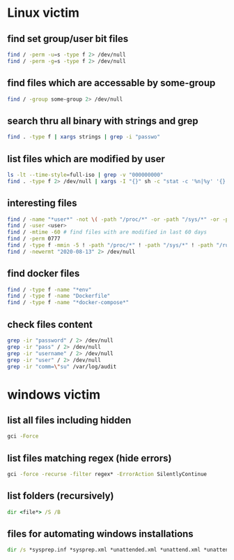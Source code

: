 # Linux victim

## find set group/user bit files

```bash
find / -perm -u=s -type f 2> /dev/null
find / -perm -g=s -type f 2> /dev/null
```

## find files which are accessable by some-group

```bash
find / -group some-group 2> /dev/null
```

## search thru all binary with strings and grep

```bash
find . -type f | xargs strings | grep -i "passwo"
```

## list files which are modified by user

```bash
ls -lt --time-style=full-iso | grep -v "000000000"
find . -type f 2> /dev/null | xargs -I "{}" sh -c "stat -c '%n|%y' '{}' 2> /dev/null" | grep -v "000000000"
```

## interesting files

```bash
find / -name "*user*" -not \( -path "/proc/*" -or -path "/sys/*" -or -path "/usr/share/icons/*" -or -path "/usr/share/man/*" -or -path "/usr/share/locale/*" -or -path "/usr/share/help/*" -or -path "/usr/src/linux-headers*"  -or -path "/usr/share/help-langpack/*" -or -path "/var/lib/dpkg/info/*" -or -path "/usr/share/doc/*" -or -path "/usr/share/locale-langpack/*" -or -path "/var/lib/app-info/icons/*" \) 2> /dev/null
find / -user <user>
find / -mtime -60 # find files with are modified in last 60 days
find / -perm 0777
find / -type f -mmin -5 ! -path "/proc/*" ! -path "/sys/*" ! -path "/run/*" ! -path "/dev/*" ! -path "/var/lib/*" 2>/dev/null # edit in last 5min
find / -newermt "2020-08-13" 2> /dev/null
```

## find docker files

```bash
find / -type f -name "*env"
find / -type f -name "Dockerfile"
find / -type f -name "*docker-compose*"
```

## check files content

```bash
grep -ir "password" / 2> /dev/null
grep -ir "pass" / 2> /dev/null
grep -ir "username" / 2> /dev/null
grep -ir "user" / 2> /dev/null
grep -ir "comm=\"su" /var/log/audit
```

# windows victim

## list all files including hidden

```cmd
gci -Force
```

## list files matching regex (hide errors)

```cmd
gci -force -recurse -filter regex* -ErrorAction SilentlyContinue
```

## list folders (recursively)

```cmd
dir <file*> /S /B
```

## files for automating windows installations

```cmd
dir /s *sysprep.inf *sysprep.xml *unattended.xml *unattend.xml *unattend.txt 2>nul
```
